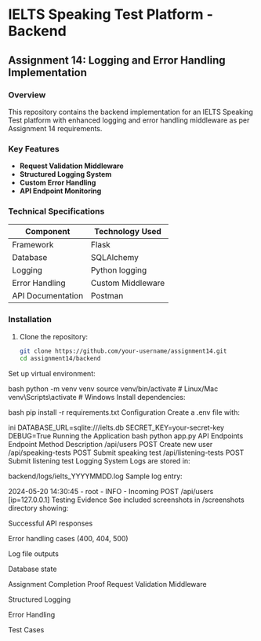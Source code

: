 # IELTS Speaking Test Platform - Backend

## Assignment 14: Logging and Error Handling Implementation

### Overview
This repository contains the backend implementation for an IELTS Speaking Test platform with enhanced logging and error handling middleware as per Assignment 14 requirements.

### Key Features
- **Request Validation Middleware**
- **Structured Logging System**
- **Custom Error Handling**
- **API Endpoint Monitoring**

### Technical Specifications
| Component          | Technology Used |
|--------------------|----------------|
| Framework          | Flask          |
| Database           | SQLAlchemy     |
| Logging            | Python logging |
| Error Handling     | Custom Middleware |
| API Documentation  | Postman        |

### Installation
1. Clone the repository:
   ```bash
   git clone https://github.com/your-username/assignment14.git
   cd assignment14/backend
Set up virtual environment:

bash
python -m venv venv
source venv/bin/activate  # Linux/Mac
venv\Scripts\activate    # Windows
Install dependencies:

bash
pip install -r requirements.txt
Configuration
Create a .env file with:

ini
DATABASE_URL=sqlite:///ielts.db
SECRET_KEY=your-secret-key
DEBUG=True
Running the Application
bash
python app.py
API Endpoints
Endpoint	Method	Description
/api/users	POST	Create new user
/api/speaking-tests	POST	Submit speaking test
/api/listening-tests	POST	Submit listening test
Logging System
Logs are stored in:

backend/logs/ielts_YYYYMMDD.log
Sample log entry:

2024-05-20 14:30:45 - root - INFO - Incoming POST /api/users [ip=127.0.0.1]
Testing Evidence
See included screenshots in /screenshots directory showing:

Successful API responses

Error handling cases (400, 404, 500)

Log file outputs

Database state

Assignment Completion Proof
Request Validation Middleware

Structured Logging

Error Handling

Test Cases
